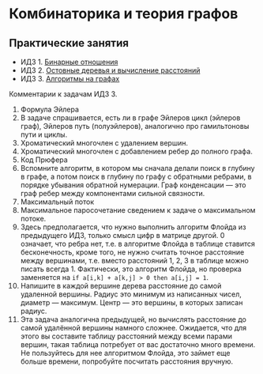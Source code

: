 # Комбинаторика и теория графов

## Практические занятия

* ИДЗ 1. [Бинарные отношения](IHW-bin-relations.pdf)
* ИДЗ 2. [Остовные деревья и вычисление расстояний](IHW-graph-distances.pdf)
* ИДЗ 3. [Алгоритмы на графах](IHW-graph-algorithms.pdf)

Комментарии к задачам ИДЗ 3.

1. Формула Эйлера
2. В задаче спрашивается, есть ли в графе Эйлеров цикл (эйлеров граф), Эйлеров путь (полуэйлеров), аналогично про гамильтоновы пути и циклы.
3. Хроматический многочлен с удалением вершин.
4. Хроматический многочлен с добавлением ребер до полного графа.
5. Код Прюфера
6. Вспомните алгоритм, в котором мы сначала делали поиск в глубину в графе, а потом поиск в глубину по графу с обратными ребрами, в порядке убывания обратной нумерации. Граф конденсации — это граф ребер между компонентами сильной связности.
7. Максимальный поток
8. Максимальное паросочетание сведением к задаче о максимальном потоке.
9. Здесь предполагается, что нужно выполнить алгоритм Флойда из предыдущего ИДЗ, только смысл цифр в матрице другой. 0 означает, что ребра нет, т.е. в алгоритме Флойда в таблице ставится бесконечность, кроме того, не нужно считать точное расстояние между вершинами, т.е. вместо расстояний 1, 2, 3 в таблице можно писать всегда 1. Фактически, это алгоритм Флойда, но проверка заменяется на `if a[i,k] + a[k,j] > 0 then a[i,j] = 1`.
10. Напишите в каждой вершине дерева расстояние до самой удаленной вершины. Радиус это минимум из написанных чисел, диаметр — максимум. Центр — это вершины, в которых записан радиус.
11. Эта задача аналогична предыдущей, но вычислять расстояние до самой удалённой вершины намного сложнее. Ожидается, что для этого вы составите таблицу расстояний между всеми парами вершин, такая таблица потребует от вас достаточно много времени. Не пользуйтесь для нее алгоритмом Флойда, это займет еще больше времени, попробуйте посчитать расстояния вручную.
